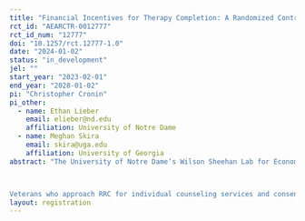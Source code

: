 ```yaml
---
title: "Financial Incentives for Therapy Completion: A Randomized Controlled Trial with U.S. Veterans"
rct_id: "AEARCTR-0012777"
rct_id_num: "12777"
doi: "10.1257/rct.12777-1.0"
date: "2024-01-02"
status: "in_development"
jel: ""
start_year: "2023-02-01"
end_year: "2028-01-02"
pi: "Christopher Cronin"
pi_other:
  - name: Ethan Lieber
    email: elieber@nd.edu
    affiliation: University of Notre Dame
  - name: Meghan Skira
    email: skira@uga.edu
    affiliation: University of Georgia
abstract: "The University of Notre Dame’s Wilson Sheehan Lab for Economic Opportunities (LEO), in partnership with Recovery Resource Council (RRC), will conduct a randomized-controlled trial to study whether financial incentives for therapy attendance lower therapy discontinuation and improve mental health for a sample of veterans in Texas. RRC is accredited by the Joint Commission in Behavioral Health and licensed by the State of Texas as an Outpatient Treatment Center. It is one of the largest and most comprehensive non-profit mental and behavioral healthcare providers in North Texas and provides free counseling services to hundreds of U.S. veterans annually. 

Veterans who approach RRC for individual counseling services and consent to participate will be randomly assigned to the treatment or control group. The control group will receive counseling as usual. The treatment group will receive $500 gift card payments upon completing their 6th, 12th, and 18th counseling sessions, i.e., $1,500 in gift cards for completing all 18 sessions, the usual prescribed length of therapy. Our primary focus is to examine the impact of the financial incentives on therapy attendance and attrition. In addition,  we will estimate the impact on mental health using mental health inventories collected over the course of the therapy sessions. Should we find that the financial incentives increase therapy attendance, we will also estimate key parameters of a dynamic, structural model of therapy exit timing."
layout: registration
---
```


